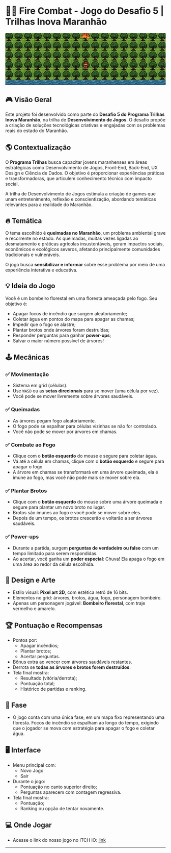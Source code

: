 # 🌳🔥 Fire Combat - Jogo do Desafio 5 | Trilhas Inova Maranhão

![Imagem do jogo](Assets/Sprites/UI//Capturar.PNG)

## 🎮 Visão Geral

Este projeto foi desenvolvido como parte do **Desafio 5 do Programa Trilhas Inova Maranhão**, na trilha de **Desenvolvimento de Jogos**. O desafio propõe a criação de soluções tecnológicas criativas e engajadas com os problemas reais do estado do Maranhão.

## 🌎 Contextualização

O **Programa Trilhas** busca capacitar jovens maranhenses em áreas estratégicas como Desenvolvimento de Jogos, Front-End, Back-End, UX Design e Ciência de Dados. O objetivo é proporcionar experiências práticas e transformadoras, que articulem conhecimento técnico com impacto social.

A trilha de Desenvolvimento de Jogos estimula a criação de games que unam entretenimento, reflexão e conscientização, abordando temáticas relevantes para a realidade do Maranhão.

## 🔥 Temática

O tema escolhido é **queimadas no Maranhão**, um problema ambiental grave e recorrente no estado. As queimadas, muitas vezes ligadas ao desmatamento e práticas agrícolas insustentáveis, geram impactos sociais, econômicos e ecológicos severos, afetando principalmente comunidades tradicionais e vulneráveis.

O jogo busca **sensibilizar e informar** sobre esse problema por meio de uma experiência interativa e educativa.

## 💡 Ideia do Jogo

Você é um bombeiro florestal em uma floresta ameaçada pelo fogo. Seu objetivo é:

- Apagar focos de incêndio que surgem aleatoriamente;
- Coletar água em pontos do mapa para apagar as chamas;
- Impedir que o fogo se alastre;
- Plantar brotos onde árvores foram destruídas;
- Responder perguntas para ganhar **power-ups**;
- Salvar o maior número possível de árvores!

## 🕹️ Mecânicas

### ✅ Movimentação
- Sistema em grid (células).
- Use `WASD` ou as **setas direcionais** para se mover (uma célula por vez).
- Você pode se mover livremente sobre árvores saudáveis.

### ✅ Queimadas
- As árvores pegam fogo aleatoriamente.
- O fogo pode se espalhar para células vizinhas se não for controlado.
- Você não pode se mover por árvores em chamas.

### ✅ Combate ao Fogo
- Clique com o **botão esquerdo** do mouse e segure para coletar água.
- Vá até a célula em chamas, clique com o **botão esquerdo** e segure para apagar o fogo.
- A árvore em chamas se transformará em uma árvore queimada, ela é imune ao fogo, mas você não pode mais se mover sobre ela.

### ✅ Plantar Brotos
- Clique com o **botão esquerdo** do mouse sobre uma árvore queimada e segure para plantar um novo broto no lugar.
- Brotos são imunes ao fogo e você pode se mover sobre eles.
- Depois de um tempo, os brotos crescerão e voltarão a ser árvores saudáveis.

### ✅ Power-ups
- Durante a partida, surgem **perguntas de verdadeiro ou falso** com um tempo limitado para serem respondidas.
- Ao acertar, você ganha um **poder especial**: Chuva! Ela apaga o fogo em uma área ao redor da célula escolhida.

## 🧱 Design e Arte

- Estilo visual: **Pixel art 2D**, com estética retrô de 16 bits.
- Elementos no grid: árvores, brotos, água, fogo, personagem bombeiro.
- Apenas um personagem jogável: **Bombeiro florestal**, com traje vermelho e amarelo.

## 🏆 Pontuação e Recompensas

- Pontos por:
  - Apagar incêndios;
  - Plantar brotos;
  - Acertar perguntas.
- Bônus extra ao vencer com árvores saudáveis restantes.
- Derrota se **todas as árvores e brotos forem destruídos**.
- Tela final mostra:
  - Resultado (vitória/derrota);
  - Pontuação total;
  - Histórico de partidas e ranking.

## 🌲 Fase

- O jogo conta com uma única fase, em um mapa fixo representando uma floresta. Focos de incêndio se espalham ao longo do tempo, exigindo que o jogador se mova com estratégia para apagar o fogo e coletar água.


## 🖥️ Interface

- Menu principal com:
  - Novo Jogo
  - Sair
- Durante o jogo:
  - Pontuação no canto superior direito;
  - Perguntas aparecem com contagem regressiva.
- Tela final mostra:
  - Pontuação;
  - Ranking ou opção de tentar novamente.


## 💻 Onde Jogar

- Acesse o link do nosso jogo no ITCH IO: [link](https://matheus-serra.itch.io/fire-combat)

---
